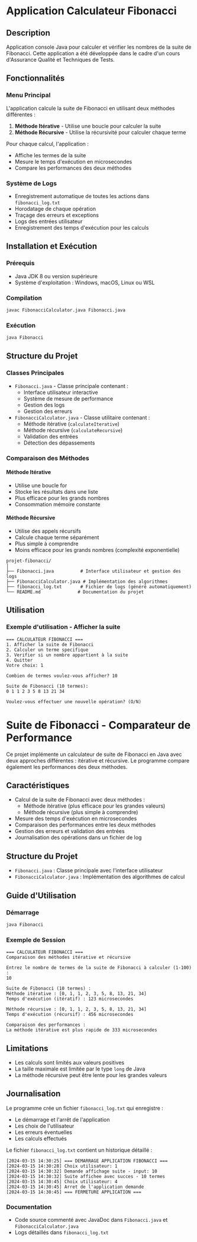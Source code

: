 # Application Calculateur Fibonacci

## Description

Application console Java pour calculer et vérifier les nombres de la suite de Fibonacci. Cette application a été développée dans le cadre d'un cours d'Assurance Qualité et Techniques de Tests.

## Fonctionnalités

### Menu Principal

L'application calcule la suite de Fibonacci en utilisant deux méthodes différentes :

1. **Méthode Itérative** - Utilise une boucle pour calculer la suite
2. **Méthode Récursive** - Utilise la récursivité pour calculer chaque terme

Pour chaque calcul, l'application :

- Affiche les termes de la suite
- Mesure le temps d'exécution en microsecondes
- Compare les performances des deux méthodes

### Système de Logs

- Enregistrement automatique de toutes les actions dans `fibonacci_log.txt`
- Horodatage de chaque opération
- Traçage des erreurs et exceptions
- Logs des entrées utilisateur
- Enregistrement des temps d'exécution pour les calculs

## Installation et Exécution

### Prérequis

- Java JDK 8 ou version supérieure
- Système d'exploitation : Windows, macOS, Linux ou WSL

### Compilation

```bash
javac FibonacciCalculator.java Fibonacci.java
```

### Exécution

```bash
java Fibonacci
```

## Structure du Projet

### Classes Principales

- `Fibonacci.java` - Classe principale contenant :
  - Interface utilisateur interactive
  - Système de mesure de performance
  - Gestion des logs
  - Gestion des erreurs
- `FibonacciCalculator.java` - Classe utilitaire contenant :
  - Méthode itérative (`calculateIterative`)
  - Méthode récursive (`calculateRecursive`)
  - Validation des entrées
  - Détection des dépassements

### Comparaison des Méthodes

#### Méthode Itérative

- Utilise une boucle for
- Stocke les résultats dans une liste
- Plus efficace pour les grands nombres
- Consommation mémoire constante

#### Méthode Récursive

- Utilise des appels récursifs
- Calcule chaque terme séparément
- Plus simple à comprendre
- Moins efficace pour les grands nombres (complexité exponentielle)

```plaintext
projet-fibonacci/
│
├── Fibonacci.java          # Interface utilisateur et gestion des logs
├── FibonacciCalculator.java # Implémentation des algorithmes
├── fibonacci_log.txt       # Fichier de logs (généré automatiquement)
└── README.md              # Documentation du projet
```

## Utilisation

### Exemple d'utilisation - Afficher la suite

```plaintext
=== CALCULATEUR FIBONACCI ===
1. Afficher la suite de Fibonacci
2. Calculer un terme specifique
3. Verifier si un nombre appartient à la suite
4. Quitter
Votre choix: 1

Combien de termes voulez-vous afficher? 10

Suite de Fibonacci (10 termes):
0 1 1 2 3 5 8 13 21 34

Voulez-vous effectuer une nouvelle opération? (O/N)
```

# Suite de Fibonacci - Comparateur de Performance

Ce projet implémente un calculateur de suite de Fibonacci en Java avec deux approches différentes : itérative et récursive. Le programme compare également les performances des deux méthodes.

## Caractéristiques

- Calcul de la suite de Fibonacci avec deux méthodes :
  - Méthode itérative (plus efficace pour les grandes valeurs)
  - Méthode récursive (plus simple à comprendre)
- Mesure des temps d'exécution en microsecondes
- Comparaison des performances entre les deux méthodes
- Gestion des erreurs et validation des entrées
- Journalisation des opérations dans un fichier de log

## Structure du Projet

- `Fibonacci.java` : Classe principale avec l'interface utilisateur
- `FibonacciCalculator.java` : Implémentation des algorithmes de calcul

## Guide d'Utilisation

### Démarrage

```bash
java Fibonacci
```

### Exemple de Session

```plaintext
=== CALCULATEUR FIBONACCI ===
Comparaison des méthodes itérative et récursive

Entrez le nombre de termes de la suite de Fibonacci à calculer (1-100) :
10

Suite de Fibonacci (10 termes) :
Méthode itérative : [0, 1, 1, 2, 3, 5, 8, 13, 21, 34]
Temps d'exécution (itératif) : 123 microsecondes

Méthode récursive : [0, 1, 1, 2, 3, 5, 8, 13, 21, 34]
Temps d'exécution (récursif) : 456 microsecondes

Comparaison des performances :
La méthode itérative est plus rapide de 333 microsecondes
```

## Limitations

- Les calculs sont limités aux valeurs positives
- La taille maximale est limitée par le type `long` de Java
- La méthode récursive peut être lente pour les grandes valeurs

## Journalisation

Le programme crée un fichier `fibonacci_log.txt` qui enregistre :

- Le démarrage et l'arrêt de l'application
- Les choix de l'utilisateur
- Les erreurs éventuelles
- Les calculs effectués

Le fichier `fibonacci_log.txt` contient un historique détaillé :

```plaintext
[2024-03-15 14:30:25] === DEMARRAGE APPLICATION FIBONACCI ===
[2024-03-15 14:30:28] Choix utilisateur: 1
[2024-03-15 14:30:32] Demande affichage suite - input: 10
[2024-03-15 14:30:32] Suite affichee avec succes - 10 termes
[2024-03-15 14:30:45] Choix utilisateur: 4
[2024-03-15 14:30:45] Arret de l'application demande
[2024-03-15 14:30:45] === FERMETURE APPLICATION ===
```

### Documentation

- Code source commenté avec JavaDoc dans `Fibonacci.java` et `FibonacciCalculator.java`
- Logs détaillés dans `fibonacci_log.txt`